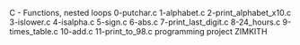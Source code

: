 C - Functions, nested loops 0-putchar.c  1-alphabet.c 2-print_alphabet_x10.c 3-islower.c 4-isalpha.c 5-sign.c 6-abs.c 7-print_last_digit.c 8-24_hours.c  9-times_table.c  10-add.c 11-print_to_98.c programming project ZIMKITH
